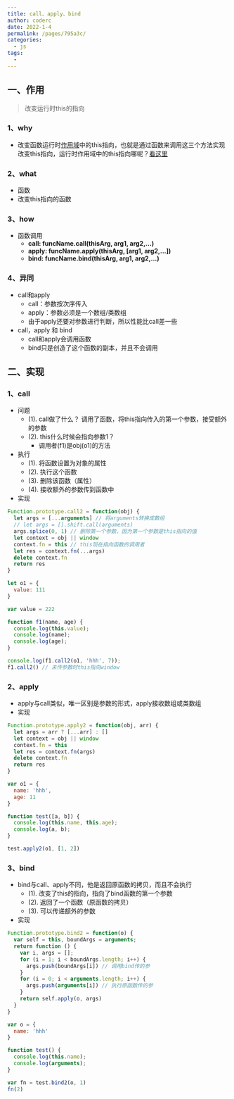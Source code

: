 ```yaml
---
title: call、apply、bind
author: coderc
date: 2022-1-4
permalink: /pages/795a3c/
categories: 
  - js
tags: 
  - 
---
```


## 一、作用
> 改变运行时this的指向
### 1、why
- 改变函数运行时[作用域](/js/scope)中的this指向，也就是通过函数来调用这三个方法实现改变this指向，运行时作用域中的this指向哪呢？[看这里](/js/this)
### 2、what
- 函数
- 改变this指向的函数
### 3、how
- 函数调用
  - **call: funcName.call(thisArg, arg1, arg2,...)**
  - **apply: funcName.apply(thisArg, [arg1, arg2,...])**
  - **bind: funcName.bind(thisArg, arg1, arg2,...)**
### 4、异同
- call和apply
  - call：参数按次序传入
  - apply：参数必须是一个数组/类数组
  - 由于apply还要对参数进行判断，所以性能比call差一些
- call，apply 和 bind
  - call和apply会调用函数
  - bind只是创造了这个函数的副本，并且不会调用
## 二、实现
### 1、call
- 问题
  - (1). call做了什么？
    调用了函数，将this指向传入的第一个参数，接受额外的参数
  - (2). this什么时候会指向参数1？  
    - 调用者(f1)是obj(o1)的方法
- 执行
  - (1). 将函数设置为对象的属性
  - (2). 执行这个函数
  - (3). 删除该函数（属性）
  - (4). 接收额外的参数传到函数中
- 实现
```javascript
Function.prototype.call2 = function(obj) {
  let args = [...arguments] // 将arguments转换成数组
  // let args = [].shift.call(arguments)
  args.splice(0, 1) // 删除第一个参数，因为第一个参数是this指向的值
  let context = obj || window
  context.fn = this // this现在指向函数的调用者
  let res = context.fn(...args)
  delete context.fn
  return res
}

let o1 = {
  value: 111
}

var value = 222

function f1(name, age) {
  console.log(this.value);
  console.log(name);
  console.log(age);
}

console.log(f1.call2(o1, 'hhh', 7));
f1.call2() // 未传参数时this指向window
```
### 2、apply
- apply与call类似，唯一区别是参数的形式，apply接收数组或类数组
- 实现
```javascript
Function.prototype.apply2 = function(obj, arr) {
  let args = arr ? [...arr] : []
  let context = obj || window
  context.fn = this
  let res = context.fn(args)
  delete context.fn
  return res
}

var o1 = {
  name: 'hhh',
  age: 11
}

function test([a, b]) {
  console.log(this.name, this.age);
  console.log(a, b);
}

test.apply2(o1, [1, 2])
```
### 3、bind
- bind与call、apply不同，他是返回原函数的拷贝，而且不会执行
  - (1). 改变了this的指向，指向了bind函数的第一个参数
  - (2). 返回了一个函数（原函数的拷贝）
  - (3). 可以传递额外的参数
- 实现
```javascript
Function.prototype.bind2 = function(o) {
  var self = this, boundArgs = arguments;
  return function () {
    var i, args = [];
    for (i = 1; i < boundArgs.length; i++) {
      args.push(boundArgs[i]) // 调用bind传的参
    }
    for (i = 0; i < arguments.length; i++) {
      args.push(arguments[i]) // 执行原函数传的参
    }
    return self.apply(o, args)
  }
}

var o = {
  name: 'hhh'
}

function test() {
  console.log(this.name);
  console.log(arguments);
}

var fn = test.bind2(o, 1)
fn(2)
```